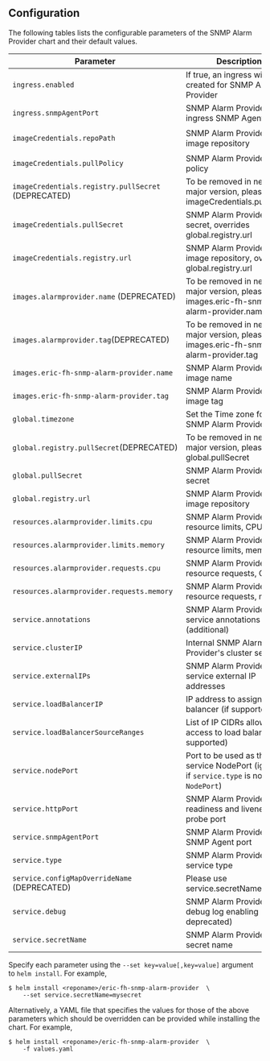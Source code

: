 ## Configuration

The following tables lists the configurable parameters of the SNMP Alarm Provider chart and their default values.

Parameter | Description | Default
--------- | ----------- | -------
`ingress.enabled` | If true, an ingress will be created for SNMP Alarm Provider | `true`
`ingress.snmpAgentPort` | SNMP Alarm Provider's ingress SNMP Agent port | `161`
`imageCredentials.repoPath` | SNMP Alarm Provider's image repository | `proj-common-assets-cd/observation/eric-fh-snmp-alarm-provider`
`imageCredentials.pullPolicy` | SNMP Alarm Provider's pull policy  | `IfNotPresent`
`imageCredentials.registry.pullSecret` (DEPRECATED)| To be removed in next major version, please use imageCredentials.pullSecret  | `commented out`
`imageCredentials.pullSecret` | SNMP Alarm Provider's pull secret, overrides global.registry.url | `commented out`
`imageCredentials.registry.url` | SNMP Alarm Provider's image repository, overrides global.registry.url | `commented out`
`images.alarmprovider.name` (DEPRECATED)|To be removed in next major version, please use images.eric-fh-snmp-alarm-provider.name | `eric-fh-snmp-alarm-provider`
`images.alarmprovider.tag`(DEPRECATED)|To be removed in next major version, please use images.eric-fh-snmp-alarm-provider.tag | `2.1.0-<build number>`
`images.eric-fh-snmp-alarm-provider.name` | SNMP Alarm Provider's image name | `eric-fh-snmp-alarm-provider`
`images.eric-fh-snmp-alarm-provider.tag` | SNMP Alarm Provider's image tag | `2.1.0-<build number>`
`global.timezone` | Set the Time zone for SNMP Alarm Provider | `UTC`
`global.registry.pullSecret`(DEPRECATED)|To be removed in next major version, please use global.pullSecret | `commented out`
`global.pullSecret` | SNMP Alarm Provider's pull secret | `commented out`
`global.registry.url` | SNMP Alarm Provider's image repository | `armdocker.rnd.ericsson.se`
`resources.alarmprovider.limits.cpu` | SNMP Alarm Provider's resource limits, CPU | `0.2`
`resources.alarmprovider.limits.memory` | SNMP Alarm Provider's resource limits, memory | `512Mi`
`resources.alarmprovider.requests.cpu` | SNMP Alarm Provider's resource requests, CPU | `0.1`
`resources.alarmprovider.requests.memory` | SNMP Alarm Provider's resource requests, memory | `384Mi`
`service.annotations` | SNMP Alarm Provider's service annotations (additional) | `{}`
`service.clusterIP` | Internal SNMP Alarm Provider's cluster service IP |  `""`
`service.externalIPs`| SNMP Alarm Provider's service external IP addresses | `[]`
`service.loadBalancerIP` | IP address to assign to load balancer (if supported) | `""`
`service.loadBalancerSourceRanges` | List of IP CIDRs allowed access to load balancer (if supported) | `[]`
`service.nodePort` | Port to be used as the service NodePort (ignored if `service.type` is not `NodePort`) | `""`
`service.httpPort` | SNMP Alarm Provider's readiness and liveness probe port | `5006`
`service.snmpAgentPort` | SNMP Alarm Provider's SNMP Agent port | `161`
`service.type` | SNMP Alarm Provider's service type | `ClusterIP`
`service.configMapOverrideName` (DEPRECATED) | Please use service.secretName instead | `""`
`service.debug` | SNMP Alarm Provider debug log enabling (NOTE: deprecated) | `false`
`service.secretName` | SNMP Alarm Provider's secret name | `""`

Specify each parameter using the `--set key=value[,key=value]` argument to `helm install`. For example,

```console
$ helm install <reponame>/eric-fh-snmp-alarm-provider  \
    --set service.secretName=mysecret
```

Alternatively, a YAML file that specifies the values for those of the above parameters which should be overridden
 can be provided while installing the chart. For example,

```console
$ helm install <reponame>/eric-fh-snmp-alarm-provider  \
    -f values.yaml
```
